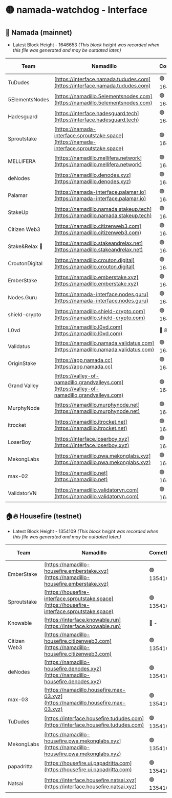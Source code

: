 # 🟡 namada-watchdog - Interface

## 🚀 Namada (mainnet)
- Latest Block Height - 1646653 *(This block height was recorded when this file was generated and may be outdated later.)*

| Team | Namadillo | CometBFT | Indexer | MASP Indexer |
|-|-|-|-|-|
| TuDudes | [https://interface.namada.tududes.com](https://interface.namada.tududes.com) | 🟢 1646641 | 🟢 1646641 | 🟢 1646641 |
| 5ElementsNodes | [https://namadillo.5elementsnodes.com](https://namadillo.5elementsnodes.com) | 🟢 1646641 | 🟢 1646641 | 🟢 1646641 |
| Hadesguard | [https://interface.hadesguard.tech](https://interface.hadesguard.tech) | 🟢 1646641 | 🟢 1646641 | 🟢 1646641 |
| Sproutstake | [https://namada-interface.sproutstake.space](https://namada-interface.sproutstake.space) | 🟢 1646642 | 🟢 1646642 | 🟢 1646642 |
| MELLIFERA | [https://namadillo.mellifera.network](https://namadillo.mellifera.network) | 🟢 1646643 | 🟢 1646643 | 🟢 1646643 |
| deNodes | [https://namadillo.denodes.xyz](https://namadillo.denodes.xyz) | 🟢 1646644 | 🟢 1646643 | 🟢 1646644 |
| Palamar | [https://namada-interface.palamar.io](https://namada-interface.palamar.io) | 🟢 1646644 | 🟢 1646644 | 🟢 1646644 |
| StakeUp | [https://namadillo.namada.stakeup.tech](https://namadillo.namada.stakeup.tech) | 🟢 1646645 | 🟢 1646645 | 🟢 1646644 |
| Citizen Web3 | [https://namadillo.citizenweb3.com](https://namadillo.citizenweb3.com) | 🟢 1646645 | 🟢 1646645 | 🟢 1646645 |
| Stake&Relax 🦥 | [https://namadillo.stakeandrelax.net](https://namadillo.stakeandrelax.net) | 🟢 1646646 | 🟢 1646646 | 🟢 1646646 |
| CroutonDigital | [https://namadillo.crouton.digital](https://namadillo.crouton.digital) | 🟢 1646646 | 🔴 1338918 | 🟢 1646646 |
| EmberStake | [https://namadillo.emberstake.xyz](https://namadillo.emberstake.xyz) | 🟢 1646647 | 🟢 1646647 | 🟢 1646646 |
| Nodes.Guru | [https://namada-interface.nodes.guru](https://namada-interface.nodes.guru) | 🟢 1646647 | 🟢 1646647 | 🟢 1646647 |
| shield-crypto | [https://namadillo.shield-crypto.com](https://namadillo.shield-crypto.com) | 🟢 1646648 | 🟢 1646648 | 🟢 1646647 |
| L0vd | [https://namadillo.l0vd.com](https://namadillo.l0vd.com) | 🔴 894059 | 🔴 1337756 | 🔴 894059 |
| Validatus | [https://namadillo.namada.validatus.com](https://namadillo.namada.validatus.com) | 🟢 1646649 | 🔴 1338199 | 🟢 1646649 |
| OriginStake | [https://app.namada.cc](https://app.namada.cc) | 🟢 1646649 | 🟢 1646648 | 🟢 1646648 |
| Grand Valley | [https://valley-of-namadillo.grandvalleys.com](https://valley-of-namadillo.grandvalleys.com) | 🟢 1646649 | 🟢 1646649 | 🟢 1646649 |
| MurphyNode | [https://namadillo.murphynode.net](https://namadillo.murphynode.net) | 🟢 1646650 | 🟢 1646650 | 🔴 - |
| itrocket | [https://namadillo.itrocket.net](https://namadillo.itrocket.net) | 🟢 1646650 | 🟢 1646650 | 🟢 1646650 |
| LoserBoy | [https://interface.loserboy.xyz](https://interface.loserboy.xyz) | 🟢 1646651 | 🟢 1646651 | 🔴 - |
| MekongLabs | [https://namadillo.pwa.mekonglabs.xyz](https://namadillo.pwa.mekonglabs.xyz) | 🟢 1646652 | 🟢 1646652 | 🟢 1646652 |
| max-02 | [https://namadillo.net](https://namadillo.net) | 🟢 1646653 | 🟢 1646653 | 🟢 1646652 |
| ValidatorVN | [https://namadillo.validatorvn.com](https://namadillo.validatorvn.com) | 🟢 1646653 | 🟢 1646653 | 🟢 1646652 |

## 🏠🔥 Housefire (testnet)
- Latest Block Height - 1354109 *(This block height was recorded when this file was generated and may be outdated later.)*

| Team | Namadillo | CometBFT | Indexer | MASP Indexer |
|-|-|-|-|-|
| EmberStake | [https://namadillo-housefire.emberstake.xyz](https://namadillo-housefire.emberstake.xyz) | 🟢 1354104 | 🟢 1354104 | 🔴 1083022 |
| Sproutstake | [https://housefire-interface.sproutstake.space](https://housefire-interface.sproutstake.space) | 🟢 1354104 | 🟢 1354104 | 🟢 1354104 |
| Knowable | [https://interface.knowable.run](https://interface.knowable.run) | 🔴 - | 🔴 - | 🔴 - |
| Citizen Web3 | [https://namadillo-housefire.citizenweb3.com](https://namadillo-housefire.citizenweb3.com) | 🟢 1354105 | 🔴 1162824 | 🔴 - |
| deNodes | [https://namadillo-housefire.denodes.xyz](https://namadillo-housefire.denodes.xyz) | 🟢 1354107 | 🟢 1354107 | 🟢 1354107 |
| max-03 | [https://namadillo.housefire.max-03.xyz](https://namadillo.housefire.max-03.xyz) | 🟢 1354107 | 🟢 1354107 | 🟢 1354107 |
| TuDudes | [https://interface.housefire.tududes.com](https://interface.housefire.tududes.com) | 🟢 1354108 | 🟢 1354108 | 🟢 1354107 |
| MekongLabs | [https://namadillo-housefire.pwa.mekonglabs.xyz](https://namadillo-housefire.pwa.mekonglabs.xyz) | 🟢 1354108 | 🟢 1354108 | 🔴 1083022 |
| papadritta | [https://housefire.ui.papadritta.com](https://housefire.ui.papadritta.com) | 🟢 1354108 | 🟢 1354108 | 🟢 1354108 |
| Natsai | [https://interface.housefire.natsai.xyz](https://interface.housefire.natsai.xyz) | 🟢 1354109 | 🟢 1354109 | 🟢 1354109 |

